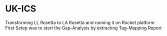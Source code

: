 # UK-ICS
Transforming LL Rosetta to LA Rosetta and running it on Rocket platform
First Setep was to start the Gap-Analysis by extracting Tag-Mapping Report
